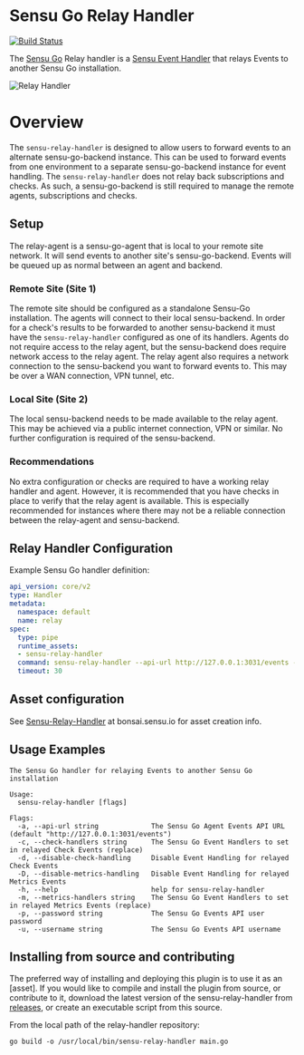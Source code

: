 # Sensu Go Relay Handler

[![Build Status](https://travis-ci.com/sensu/sensu-relay-handler.svg?token=D3sR2y7qtwxXTz3VygZw&branch=master)](https://travis-ci.com/sensu/sensu-relay-handler)

The [Sensu Go][1] Relay handler is a [Sensu Event Handler][2] that relays Events to another Sensu Go installation.

![Relay Handler](https://raw.githubusercontent.com/sensu/sensu-relay-handler/master/images/relay_handler.png)

# Overview

The `sensu-relay-handler` is designed to allow users to forward events to an alternate sensu-go-backend instance. This can be used to forward events from one environment to a separate sensu-go-backend instance for event handling. The `sensu-relay-handler` does not relay back subscriptions and checks. As such, a sensu-go-backend is still required to manage the remote agents, subscriptions and checks.

## Setup

The relay-agent is a sensu-go-agent that is local to your remote site network. It will send events to another site's sensu-go-backend. Events will be queued up as normal between an agent and backend.

### Remote Site (Site 1)

The remote site should be configured as a standalone Sensu-Go installation. The agents will connect to their local sensu-backend. In order for a check's results to be forwarded to another sensu-backend it must have the `sensu-relay-handler` configured as one of its handlers. Agents do not require access to the relay agent, but the sensu-backend does require network access to the relay agent. The relay agent also requires a network connection to the sensu-backend you want to forward events to. This may be over a WAN connection, VPN tunnel, etc.

### Local Site (Site 2)

The local sensu-backend needs to be made available to the relay agent. This may be achieved via a public internet connection, VPN or similar. No further configuration is required of the sensu-backend.

### Recommendations

No extra configuration or checks are required to have a working relay handler and agent. However, it is recommended that you have checks in place to verify that the relay agent is available. This is especially recommended for instances where there may not be a reliable connection between the relay-agent and sensu-backend.

## Relay Handler Configuration

Example Sensu Go handler definition:

```yaml
api_version: core/v2
type: Handler
metadata:
  namespace: default
  name: relay
spec:
  type: pipe
  runtime_assets:
  - sensu-relay-handler
  command: sensu-relay-handler --api-url http://127.0.0.1:3031/events --disable-check-handling
  timeout: 30
```

## Asset configuration

See [Sensu-Relay-Handler](3) at bonsai.sensu.io for asset creation info.

## Usage Examples

```
The Sensu Go handler for relaying Events to another Sensu Go installation

Usage:
  sensu-relay-handler [flags]

Flags:
  -a, --api-url string             The Sensu Go Agent Events API URL (default "http://127.0.0.1:3031/events")
  -c, --check-handlers string      The Sensu Go Event Handlers to set in relayed Check Events (replace)
  -d, --disable-check-handling     Disable Event Handling for relayed Check Events
  -D, --disable-metrics-handling   Disable Event Handling for relayed Metrics Events
  -h, --help                       help for sensu-relay-handler
  -m, --metrics-handlers string    The Sensu Go Event Handlers to set in relayed Metrics Events (replace)
  -p, --password string            The Sensu Go Events API user password
  -u, --username string            The Sensu Go Events API username
```


## Installing from source and contributing

The preferred way of installing and deploying this plugin is to use it as an [asset]. If you would like to compile and install the plugin from source, or contribute to it, download the latest version of the sensu-relay-handler from [releases][4],
or create an executable script from this source.

From the local path of the relay-handler repository:
```
go build -o /usr/local/bin/sensu-relay-handler main.go
```


[1]: https://github.com/sensu/sensu-go
[2]: https://docs.sensu.io/sensu-go/latest/reference/handlers/#how-do-sensu-handlers-work
[3]: https://bonsai.sensu.io/assets/sensu/sensu-relay-handler
[4]: https://github.com/sensu/sensu-relay-handler/releases